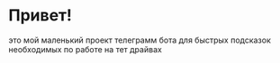 # Привет!
это мой маленький проект телеграмм бота для быстрых подсказок необходимых по работе на тет драйвах